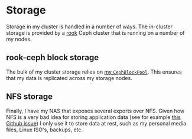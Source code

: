 # Storage

Storage in my cluster is handled in a number of ways.
The in-cluster storage is provided by a [rook](https://github.com/rook/rook) Ceph cluster that is running on a number of my nodes.

## rook-ceph block storage

The bulk of my cluster storage relies on [my `CephBlockPool`](https://github.com/bjw-s/home-ops/tree/main/kubernetes/cluster-0/apps/rook-ceph/rook-ceph/cluster]). This ensures that my data is replicated across my storage nodes.

## NFS storage

Finally, I have my NAS that exposes several exports over NFS. Given how NFS is a very bad idea for storing application data (see for example [this Github issue](https://github.com/Sonarr/Sonarr/issues/1886)) I only use it to store data at rest, such as my personal media files, Linux ISO's, backups, etc.
